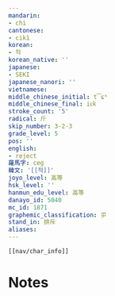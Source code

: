 ```yaml
---
mandarin:
- chì
cantonese:
- cik1
korean:
- 척
korean_native: ''
japanese:
- SEKI
japanese_nanori: ''
vietnamese:
middle_chinese_initial: t͡ɕʰ
middle_chinese_final: iᴇk
stroke_count: '5'
radical: 斤
skip_number: 3-2-3
grade_level: 5
pos: ''
english:
- reject
羅馬字: ceg
韓文: '[[척]]'
joyo_level: 高等
hsk_level: ''
hanmun_edu_level: 高等
danayo_id: 5040
mc_id: 1871
graphemic_classification: 屰
stand_in: 排斥
aliases:
---
```

```meta-bind-embed
[[nav/char_info]]
```

# Notes

